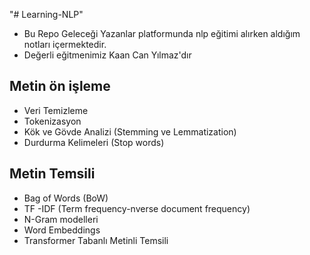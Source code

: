 "# Learning-NLP" 
- Bu Repo Geleceği Yazanlar platformunda nlp eğitimi alırken aldığım notları içermektedir.
- Değerli eğitmenimiz Kaan Can Yılmaz'dır



## Metin ön işleme 
- Veri Temizleme 
- Tokenizasyon 
- Kök ve Gövde Analizi (Stemming ve Lemmatization)
- Durdurma Kelimeleri (Stop words)

##  Metin Temsili 
- Bag of Words (BoW)
- TF -IDF (Term frequency-nverse document frequency)
- N-Gram modelleri 
- Word Embeddings
- Transformer Tabanlı Metinli Temsili 
